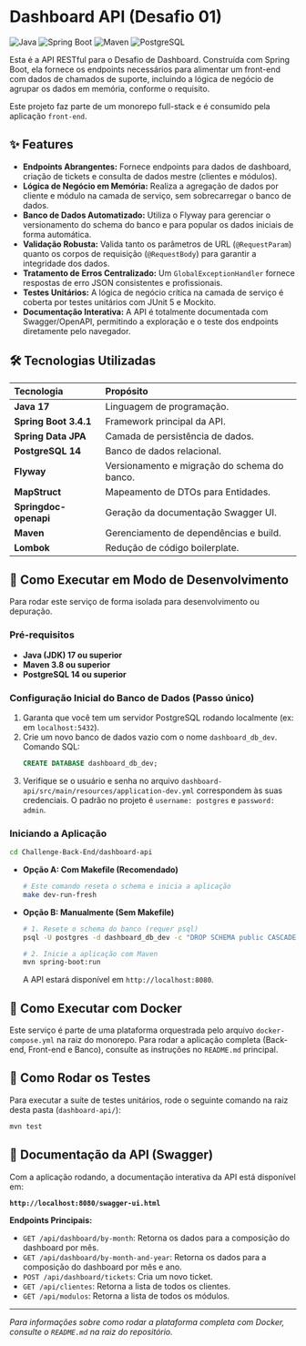 # Dashboard API (Desafio 01)

![Java](https://img.shields.io/badge/Java-17-blue?logo=java&logoColor=white) ![Spring Boot](https://img.shields.io/badge/Spring_Boot-3.4.1-green?logo=spring&logoColor=white) ![Maven](https://img.shields.io/badge/Maven-4.0-red?logo=apache-maven&logoColor=white) ![PostgreSQL](https://img.shields.io/badge/PostgreSQL-14-blue?logo=postgresql&logoColor=white)

Esta é a API RESTful para o Desafio de Dashboard. Construída com Spring Boot, ela fornece os endpoints necessários para alimentar um front-end com dados de chamados de suporte, incluindo a lógica de negócio de agrupar os dados em memória, conforme o requisito.

Este projeto faz parte de um monorepo full-stack e é consumido pela aplicação `front-end`.

## ✨ Features

- **Endpoints Abrangentes:** Fornece endpoints para dados de dashboard, criação de tickets e consulta de dados mestre (clientes e módulos).
- **Lógica de Negócio em Memória:** Realiza a agregação de dados por cliente e módulo na camada de serviço, sem sobrecarregar o banco de dados.
- **Banco de Dados Automatizado:** Utiliza o Flyway para gerenciar o versionamento do schema do banco e para popular os dados iniciais de forma automática.
- **Validação Robusta:** Valida tanto os parâmetros de URL (`@RequestParam`) quanto os corpos de requisição (`@RequestBody`) para garantir a integridade dos dados.
- **Tratamento de Erros Centralizado:** Um `GlobalExceptionHandler` fornece respostas de erro JSON consistentes e profissionais.
- **Testes Unitários:** A lógica de negócio crítica na camada de serviço é coberta por testes unitários com JUnit 5 e Mockito.
- **Documentação Interativa:** A API é totalmente documentada com Swagger/OpenAPI, permitindo a exploração e o teste dos endpoints diretamente pelo navegador.

## 🛠️ Tecnologias Utilizadas

| Tecnologia            | Propósito                                    |
| :-------------------- | :------------------------------------------- |
| **Java 17**           | Linguagem de programação.                    |
| **Spring Boot 3.4.1** | Framework principal da API.                  |
| **Spring Data JPA**   | Camada de persistência de dados.             |
| **PostgreSQL 14**     | Banco de dados relacional.                   |
| **Flyway**            | Versionamento e migração do schema do banco. |
| **MapStruct**         | Mapeamento de DTOs para Entidades.           |
| **Springdoc-openapi** | Geração da documentação Swagger UI.          |
| **Maven**             | Gerenciamento de dependências e build.       |
| **Lombok**            | Redução de código boilerplate.               |

## 🚀 Como Executar em Modo de Desenvolvimento

Para rodar este serviço de forma isolada para desenvolvimento ou depuração.

### Pré-requisitos

- **Java (JDK) 17 ou superior**
- **Maven 3.8 ou superior**
- **PostgreSQL 14 ou superior**

### Configuração Inicial do Banco de Dados (Passo único)

1.  Garanta que você tem um servidor PostgreSQL rodando localmente (ex: em `localhost:5432`).
2.  Crie um novo banco de dados vazio com o nome `dashboard_db_dev`. Comando SQL:
    ```sql
    CREATE DATABASE dashboard_db_dev;
    ```
3.  Verifique se o usuário e senha no arquivo `dashboard-api/src/main/resources/application-dev.yml` correspondem às suas credenciais. O padrão no projeto é `username: postgres` e `password: admin`.

### Iniciando a Aplicação

```bash
cd Challenge-Back-End/dashboard-api
```

- **Opção A: Com Makefile (Recomendado)**
  ```bash
  # Este comando reseta o schema e inicia a aplicação
  make dev-run-fresh
  ```
- **Opção B: Manualmente (Sem Makefile)**

  ```bash
  # 1. Resete o schema do banco (requer psql)
  psql -U postgres -d dashboard_db_dev -c "DROP SCHEMA public CASCADE; CREATE SCHEMA public;"

  # 2. Inicie a aplicação com Maven
  mvn spring-boot:run
  ```

  A API estará disponível em `http://localhost:8080`.

## 🐳 Como Executar com Docker

Este serviço é parte de uma plataforma orquestrada pelo arquivo `docker-compose.yml` na raiz do monorepo. Para rodar a aplicação completa (Back-end, Front-end e Banco), consulte as instruções no `README.md` principal.

## 🧪 Como Rodar os Testes

Para executar a suíte de testes unitários, rode o seguinte comando na raiz desta pasta (`dashboard-api/`):

```bash
mvn test
```

## 📡 Documentação da API (Swagger)

Com a aplicação rodando, a documentação interativa da API está disponível em:

**`http://localhost:8080/swagger-ui.html`**

**Endpoints Principais:**

- `GET /api/dashboard/by-month`: Retorna os dados para a composição do dashboard por mês.
- `GET /api/dashboard/by-month-and-year`: Retorna os dados para a composição do dashboard por mês e ano.
- `POST /api/dashboard/tickets`: Cria um novo ticket.
- `GET /api/clientes`: Retorna a lista de todos os clientes.
- `GET /api/modulos`: Retorna a lista de todos os módulos.

---

_Para informações sobre como rodar a plataforma completa com Docker, consulte o `README.md` na raiz do repositório._
